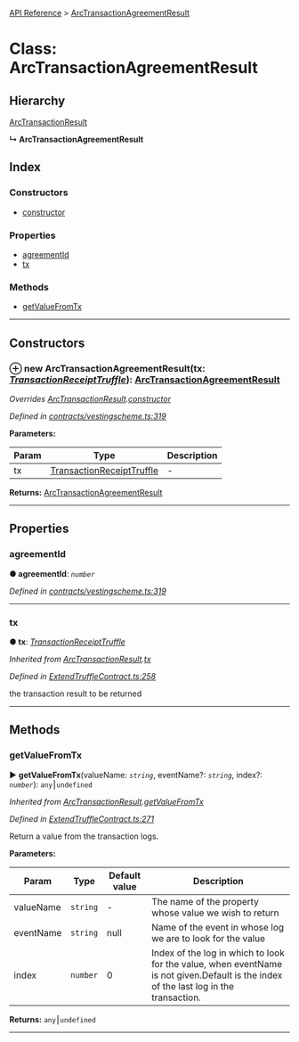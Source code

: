 [API Reference](../README.md) > [ArcTransactionAgreementResult](../classes/ArcTransactionAgreementResult.md)



# Class: ArcTransactionAgreementResult

## Hierarchy


 [ArcTransactionResult](ArcTransactionResult.md)

**↳ ArcTransactionAgreementResult**







## Index

### Constructors

* [constructor](ArcTransactionAgreementResult.md#constructor)


### Properties

* [agreementId](ArcTransactionAgreementResult.md#agreementId)
* [tx](ArcTransactionAgreementResult.md#tx)


### Methods

* [getValueFromTx](ArcTransactionAgreementResult.md#getValueFromTx)



---
## Constructors
<a id="constructor"></a>


### ⊕ **new ArcTransactionAgreementResult**(tx: *[TransactionReceiptTruffle](../interfaces/TransactionReceiptTruffle.md)*): [ArcTransactionAgreementResult](ArcTransactionAgreementResult.md)


*Overrides [ArcTransactionResult](ArcTransactionResult.md).[constructor](ArcTransactionResult.md#constructor)*

*Defined in [contracts/vestingscheme.ts:319](https://github.com/daostack/arc.js/blob/616f6e7/lib/contracts/vestingscheme.ts#L319)*



**Parameters:**

| Param | Type | Description |
| ------ | ------ | ------ |
| tx | [TransactionReceiptTruffle](../interfaces/TransactionReceiptTruffle.md)   |  - |





**Returns:** [ArcTransactionAgreementResult](ArcTransactionAgreementResult.md)

---


## Properties
<a id="agreementId"></a>

###  agreementId

**●  agreementId**:  *`number`* 

*Defined in [contracts/vestingscheme.ts:319](https://github.com/daostack/arc.js/blob/616f6e7/lib/contracts/vestingscheme.ts#L319)*





___

<a id="tx"></a>

###  tx

**●  tx**:  *[TransactionReceiptTruffle](../interfaces/TransactionReceiptTruffle.md)* 

*Inherited from [ArcTransactionResult](ArcTransactionResult.md).[tx](ArcTransactionResult.md#tx)*

*Defined in [ExtendTruffleContract.ts:258](https://github.com/daostack/arc.js/blob/616f6e7/lib/ExtendTruffleContract.ts#L258)*



the transaction result to be returned




___


## Methods
<a id="getValueFromTx"></a>

###  getValueFromTx

► **getValueFromTx**(valueName: *`string`*, eventName?: *`string`*, index?: *`number`*): `any`⎮`undefined`



*Inherited from [ArcTransactionResult](ArcTransactionResult.md).[getValueFromTx](ArcTransactionResult.md#getValueFromTx)*

*Defined in [ExtendTruffleContract.ts:271](https://github.com/daostack/arc.js/blob/616f6e7/lib/ExtendTruffleContract.ts#L271)*



Return a value from the transaction logs.


**Parameters:**

| Param | Type | Default value | Description |
| ------ | ------ | ------ | ------ |
| valueName | `string`  | - |   The name of the property whose value we wish to return |
| eventName | `string`  |  null |   Name of the event in whose log we are to look for the value |
| index | `number`  | 0 |   Index of the log in which to look for the value, when eventName is not given.Default is the index of the last log in the transaction. |





**Returns:** `any`⎮`undefined`





___


